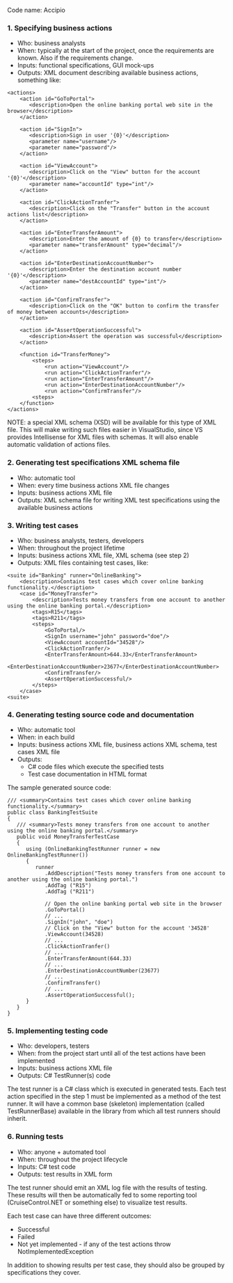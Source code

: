 Code name: Accipio

### 1. Specifying business actions ###
  * Who: business analysts
  * When: typically at the start of the project, once the requirements are known. Also if the requirements change.
  * Inputs: functional specifications, GUI mock-ups
  * Outputs: XML document describing available business actions, something like:
```
<actions>
    <action id="GoToPortal">
       <description>Open the online banking portal web site in the browser</description>
    </action>

    <action id="SignIn">
       <description>Sign in user '{0}'</description>
       <parameter name="username"/>
       <parameter name="password"/>
    </action>

    <action id="ViewAccount">
       <description>Click on the "View" button for the account '{0}'</description>
       <parameter name="accountId" type="int"/>
    </action>

    <action id="ClickActionTranfer">
       <description>Click on the "Transfer" button in the account actions list</description>
    </action>

    <action id="EnterTransferAmount">
       <description>Enter the amount of {0} to transfer</description>
       <parameter name="transferAmount" type="decimal"/>
    </action>

    <action id="EnterDestinationAccountNumber">
       <description>Enter the destination account number '{0}'</description>
       <parameter name="destAccountId" type="int"/>
    </action>

    <action id="ConfirmTransfer">
       <description>Click on the "OK" button to confirm the transfer of money between accounts</description>
    </action>

    <action id="AssertOperationSuccessful">
       <description>Assert the operation was successful</description>
    </action>

    <function id="TransferMoney">
        <steps>
            <run action="ViewAccount"/>
            <run action="ClickActionTranfer"/>
            <run action="EnterTransferAmount"/>
            <run action="EnterDestinationAccountNumber"/>
            <run action="ConfirmTransfer"/>
        <steps>        
    </function>
</actions>
```

NOTE: a special XML schema (XSD) will be available for this type of XML file. This will make writing such files easier in VisualStudio, since VS provides Intellisense for XML files with schemas. It will also enable automatic validation of actions files.

### 2. Generating test specifications XML schema file ###
  * Who: automatic tool
  * When: every time business actions XML file changes
  * Inputs: business actions XML file
  * Outputs: XML schema file for writing XML test specifications using the available business actions

### 3. Writing test cases ###
  * Who: business analysts, testers, developers
  * When: throughout the project lifetime
  * Inputs: business actions XML file, XML schema (see step 2)
  * Outputs: XML files containing test cases, like:
```
<suite id="Banking" runner="OnlineBanking">
    <description>Contains test cases which cover online banking functionality.</description>
    <case id="MoneyTransfer">
        <description>Tests money transfers from one account to another using the online banking portal.</description>
        <tags>R15</tags>
        <tags>R211</tags>
        <steps>
            <GoToPortal/>
            <SignIn username="john" password="doe"/>
            <ViewAccount accountId="34528"/>
            <ClickActionTranfer/>
            <EnterTransferAmount>644.33</EnterTransferAmount>
            <EnterDestinationAccountNumber>23677</EnterDestinationAccountNumber>
            <ConfirmTransfer/>
            <AssertOperationSuccessful/>
        </steps>
    </case>
<suite>
```

### 4. Generating testing source code and documentation ###
  * Who: automatic tool
  * When: in each build
  * Inputs: business actions XML file, business actions XML schema, test cases XML file
  * Outputs:
    * C# code files which execute the specified tests
    * Test case documentation in HTML format

The sample generated source code:
```
/// <summary>Contains test cases which cover online banking functionality.</summary>
public class BankingTestSuite
{
   /// <summary>Tests money transfers from one account to another using the online banking portal.</summary>
   public void MoneyTransferTestCase
   {
      using (OnlineBankingTestRunner runner = new OnlineBankingTestRunner())
      {
         runner
            .AddDescription("Tests money transfers from one account to another using the online banking portal.")
            .AddTag ("R15")
            .AddTag ("R211")

            // Open the online banking portal web site in the browser
            .GoToPortal()
            // ...
            .SignIn("john", "doe")
            // Click on the "View" button for the account '34528'
            .ViewAccount(34528)
            // ...
            .ClickActionTranfer()
            // ...
            .EnterTransferAmount(644.33)
            // ...
            .EnterDestinationAccountNumber(23677)
            // ...
            .ConfirmTransfer()
            // ...
            .AssertOperationSuccessful();
      }
   }
}
```

### 5. Implementing testing code ###
  * Who: developers, testers
  * When: from the project start until all of the test actions have been implemented
  * Inputs: business actions XML file
  * Outputs: C# TestRunner(s) code

The test runner is a C# class which is executed in generated tests. Each test action specified in the step 1 must be implemented as a method of the test runner. It will have a common base (skeleton) implementation (called TestRunnerBase) available in the library from which all test runners should inherit.

### 6. Running tests ###
  * Who: anyone + automated tool
  * When: throughout the project lifecycle
  * Inputs: C# test code
  * Outputs: test results in XML form

The test runner should emit an XML log file with the results of testing. These results will then be automatically fed to some reporting tool (CruiseControl.NET or something else) to visualize test results.

Each test case can have three different outcomes:
  * Successful
  * Failed
  * Not yet implemented - if any of the test actions throw NotImplementedException

In addition to showing results per test case, they should also be grouped by specifications they cover.